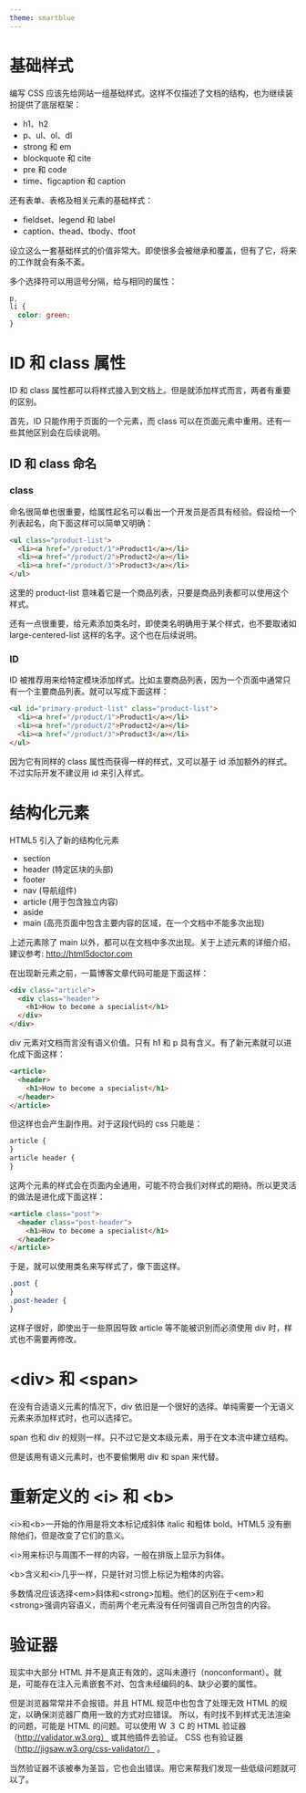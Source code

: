 ```yaml
---
theme: smartblue
---
```


# 基础样式

编写 CSS 应该先给网站一组基础样式。这样不仅描述了文档的结构，也为继续装扮提供了底层框架：

- h1、h2
- p、ul、ol、dl
- strong 和 em
- blockquote 和 cite
- pre 和 code
- time、figcaption 和 caption

还有表单、表格及相关元素的基础样式：

- fieldset、legend 和 label
- caption、thead、tbody、tfoot

设立这么一套基础样式的价值非常大。即使很多会被继承和覆盖，但有了它，将来的工作就会有条不紊。

多个选择符可以用逗号分隔，给与相同的属性：

```css
p,
li {
  color: green;
}
```

# ID 和 class 属性

ID 和 class 属性都可以将样式接入到文档上。但是就添加样式而言，两者有重要的区别。

首先，ID 只能作用于页面的一个元素，而 class 可以在页面元素中重用。还有一些其他区别会在后续说明。

## ID 和 class 命名

### class

命名很简单也很重要，给属性起名可以看出一个开发员是否具有经验。假设给一个列表起名，向下面这样可以简单又明确：

```html
<ul class="product-list">
  <li><a href="/product/1">Product1</a></li>
  <li><a href="/product/2">Product2</a></li>
  <li><a href="/product/3">Product3</a></li>
</ul>
```

这里的 product-list 意味着它是一个商品列表，只要是商品列表都可以使用这个样式。

还有一点很重要，给元素添加类名时，即使类名明确用于某个样式，也不要取诸如 large-centered-list 这样的名字。这个也在后续说明。

### ID

ID 被推荐用来给特定模块添加样式。比如主要商品列表，因为一个页面中通常只有一个主要商品列表。就可以写成下面这样：

```html
<ul id="primary-product-list" class="product-list">
  <li><a href="/product/1">Product1</a></li>
  <li><a href="/product/2">Product2</a></li>
  <li><a href="/product/3">Product3</a></li>
</ul>
```

因为它有同样的 class 属性而获得一样的样式，又可以基于 id 添加额外的样式。不过实际开发不建议用 id 来引入样式。

# 结构化元素

HTML5 引入了新的结构化元素

- section
- header (特定区块的头部)
- footer
- nav (导航组件)
- article (用于包含独立内容)
- aside
- main (高亮页面中包含主要内容的区域，在一个文档中不能多次出现)

上述元素除了 main 以外，都可以在文档中多次出现。关于上述元素的详细介绍，建议参考:
http://html5doctor.com

在出现新元素之前，一篇博客文章代码可能是下面这样：

```html
<div class="article">
  <div class="header">
    <h1>How to become a specialist</h1>
  </div>
</div>
```

div 元素对文档而言没有语义价值。只有 h1 和 p 具有含义。有了新元素就可以进化成下面这样：

```html
<article>
  <header>
    <h1>How to become a specialist</h1>
  </header>
</article>
```

但这样也会产生副作用。对于这段代码的 css 只能是：

```css
article {
}
article header {
}
```

这两个元素的样式会在页面内全通用，可能不符合我们对样式的期待。所以更灵活的做法是进化成下面这样：

```html
<article class="post">
  <header class="post-header">
    <h1>How to become a specialist</h1>
  </header>
</article>
```

于是，就可以使用类名来写样式了，像下面这样。

```css
.post {
}
.post-header {
}
```

这样子很好，即使出于一些原因导致 article 等不能被识别而必须使用 div 时，样式也不需要再修改。

# \<div> 和 \<span>

在没有合适语义元素的情况下，div 依旧是一个很好的选择。单纯需要一个无语义元素来添加样式时，也可以选择它。

span 也和 div 的规则一样。只不过它是文本级元素，用于在文本流中建立结构。

但是该用有语义元素时，也不要偷懒用 div 和 span 来代替。

# 重新定义的 \<i> 和 \<b>

\<i>和\<b>一开始的作用是将文本标记成斜体 italic 和粗体 bold。HTML5 没有删除他们，但是改变了它们的意义。

\<i>用来标识与周围不一样的内容，一般在排版上显示为斜体。

\<b>含义和\<i>几乎一样，只是针对习惯上标记为粗体的内容。

多数情况应该选择\<em>斜体和\<strong>加粗。他们的区别在于\<em>和\<strong>强调内容语义，而前两个老元素没有任何强调自己所包含的内容。

# 验证器

现实中大部分 HTML 并不是真正有效的，这叫未遵行（nonconformant）。就是，可能存在注入元素嵌套不对、包含未经编码的&、缺少必要的属性。

但是浏览器常常并不会报错。并且 HTML 规范中也包含了处理无效 HTML 的规定，以确保浏览器厂商用一致的方式对应错误。
所以，有时找不到样式无法渲染的问题，可能是 HTML 的问题。可以使用 W ３ C 的 HTML 验证器（http://validator.w3.org）
或其他插件去验证。
CSS 也有验证器（http://jigsaw.w3.org/css-validator/）
。

当然验证器不该被奉为圣旨，它也会出错误。用它来帮我们发现一些低级问题就可以了。
